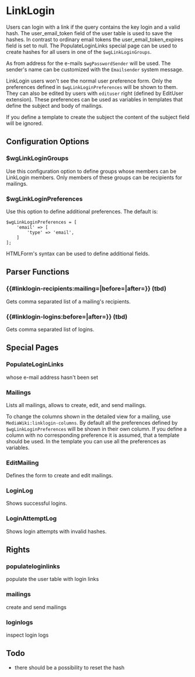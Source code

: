 # LinkLogin

Users can login with a link if the query contains the key login and a valid hash. The user_email_token field of the user table is used to save the hashes. In contrast to ordinary email tokens the user_email_token_expires field is set to null. The PopulateLoginLinks special page can be used to create hashes for all users in one of the `$wgLinkLoginGroups`.

As from address for the e-mails `$wgPasswordSender` will be used. The sender's name can be customized with the `Emailsender` system message.

LinkLogin users won't see the normal user preference form. Only the preferences defined in `$wgLinkLoginPreferences` will be shown to them. They can also be edited by users with `edituser` right (defined by EditUser extension). These preferences can be used as variables in templates that define the subject and body of mailings.


If you define a template to create the subject the content of the subject field will be ignored.


## Configuration Options

### $wgLinkLoginGroups

Use this configuration option to define groups whose members can be LinkLogin members. Only members of these groups can be recipients for mailings.

### $wgLinkLoginPreferences

Use this option to define additional preferences. The default is:

```
$wgLinkLoginPreferences = [
	'email' => [
		'type' => 'email',
	]
];
```

HTMLForm's syntax can be used to define additional fields.


## Parser Functions

### {{#linklogin-recipients:mailing=|before=|after=}} (tbd)

Gets comma separated list of a mailing's recipients.

### {{#linklogin-logins:before=|after=}} (tbd)

Gets comma separated list of logins.


## Special Pages 

### PopulateLoginLinks

whose e-mail address hasn't been set

### Mailings

Lists all mailings, allows to create, edit, and send mailings.

To change the columns shown in the detailed view for a mailing, use `MediaWiki:linklogin-columns`. By default all the preferences defined by `$wgLinkLoginPreferences` will be shown in their own column. If you define a column with no corresponding preference it is assumed, that a template should be used. In the template you can use all the preferences as variables.

### EditMailing

Defines the form to create and edit mailings.

### LoginLog

Shows successful logins.

### LoginAttemptLog

Shows login attempts with invalid hashes.


## Rights

### populateloginlinks

populate the user table with login links

### mailings

create and send mailings

### loginlogs

inspect login logs


## Todo

* there should be a possibility to reset the hash
